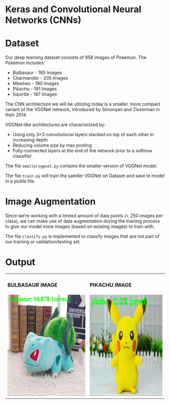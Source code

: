 # Keras and Convolutional Neural Networks (CNNs)

# Dataset
Our deep learning dataset consists of 958 images of Pokemon. The Pokemon includes:
* Bulbasaur - 185 Images
* Charmander - 205 Images
* Mewtwo - 190 Images
* Pikachu - 191 Images
* Squirtle - 187 Images

The CNN architecture we will be utilizing today is a smaller, more compact variant of the VGGNet network, introduced by Simonyan and Zisserman in their 2014

VGGNet-like architectures are characterized by:
* Using only 3×3 convolutional layers stacked on top of each other in increasing depth
* Reducing volume size by max pooling
* Fully-connected layers at the end of the network prior to a softmax classifier

The file ```smallervggnet.py``` contains the smaller version of VGGNet model.

The file ```train.py``` will train the samller VGGNet on Dataset and save te model in a pickle file.
# Image Augmentation
Since we’re working with a limited amount of data points (< 250 images per class), we can make use of data augmentation during the training process to give our model more images (based on existing images) to train with.

The file ```classify.py``` is implemented to classify images that are not part of our training or validation/testing set.

# Output

<table>
  <tr>
     <td> <h3>BULBASAUR IMAGE</h3> </td>
     <td> <h3>PIKACHU IMAGE</h3> </td>
  </tr>
  <tr>
    <td> <img src="bulbasaur_predicted.png"  alt="1" width = 498px height = 320px ></td>
    <td><img src="pikachu_predicted.png" alt="2" width = 498px height = 320px></td>
   </tr> 
</table>
